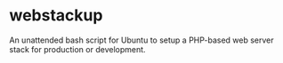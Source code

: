 # webstackup
An unattended bash script for Ubuntu to setup a  PHP-based web server stack for production or development.
